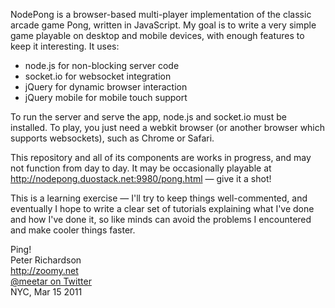 NodePong is a browser-based multi-player implementation of the classic arcade game Pong, written in JavaScript. My goal is to write a very simple game playable on desktop and mobile devices, with enough features to keep it interesting. It uses:

- node.js for non-blocking server code
- socket.io for websocket integration
- jQuery for dynamic browser interaction
- jQuery mobile for mobile touch support

To run the server and serve the app, node.js and socket.io must be installed. To play, you just need a webkit browser (or another browser which supports websockets), such as Chrome or Safari.

This repository and all of its components are works in progress, and may not function from day to day. It may be occasionally playable at <http://nodepong.duostack.net:9980/pong.html> — give it a shot!

This is a learning exercise — I'll try to keep things well-commented, and eventually I hope to write a clear set of tutorials explaining what I've done and how I've done it, so like minds can avoid the problems I encountered and make cooler things faster.

Ping!  
Peter Richardson  
<http://zoomy.net>  
[@meetar on Twitter](http://twitter.com/#!/meetar)  
NYC, Mar 15 2011
